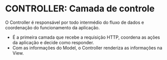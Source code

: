# CONTROLLER: Camada de controle

O Controller é responsável por todo intermédio do fluxo de dados e coordenação do funcionamento da aplicação.

- É a primeira camada que recebe a requisição HTTP, coordena as ações da aplicação e decide como responder.
- Com as informações do Model, o Controller renderiza as informações na View.
